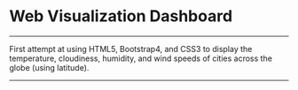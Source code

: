 # Web Visualization Dashboard
------------------------------------------------------------------------------------------------------------------------------

First attempt at using HTML5, Bootstrap4, and CSS3 to display the temperature, cloudiness, humidity, and wind speeds of cities across the globe (using latitude).

------------------------------------------------------------------------------------------------------------------------------
